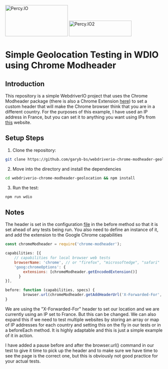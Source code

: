 <p float="left">
  <img src="https://seeklogo.com/images/W/webdriverio-logo-7E0F1B52E5-seeklogo.com.png" width="200" height="100" title="Percy.IO">
  <img src="https://static.modheader.§com/logo.png" width="200" height="50" title="Percy.IO2">
</p>

# Simple Geolocation Testing in WDIO using Chrome Modheader

## Introduction

This repository is a simple WebdriverIO project that uses the Chrome Modheader package (there is also a Chrome Extension [here](https://chrome.google.com/webstore/detail/modheader-modify-http-hea/idgpnmonknjnojddfkpgkljpfnnfcklj)) to set a custom header that will make the Chrome browser think that you are in a different country. For the purposes of this example, I have used an IP address in France, but you can set it to anything you want using IPs from [this](https://lite.ip2location.com/) website.

## Setup Steps

1. Clone the repository:

```sh
git clone https://github.com/garyb-bs/webdriverio-chrome-modheader-geolocation.git
```
2. Move into the directory and install the dependencies

```sh
cd webdriverio-chrome-modheader-geolocation && npm install
```
3. Run the test:

```sh
npm run wdio
```

## Notes

The header is set in the configuration [file](https://github.com/garyb-bs/webdriverio-chrome-modheader-geolocation/blob/main/wdio.conf.js) in the before method so that it is set ahead of any tests being run. You also need to define an instance of it, and add the extension to the Google Chrome capabilities

```js
const chromeModheader = require('chrome-modheader');

capabilities: [{
    // capabilities for local browser web tests
    browserName: 'chrome', // or "firefox", "microsoftedge", "safari"
    'goog:chromeOptions': {
        extensions: [chromeModheader.getEncodedExtension()]
      }
}],

before: function (capabilities, specs) {
        browser.url(chromeModheader.getAddHeaderUrl('X-Forwarded-For', '103.153.6.0'));
}
```
We are using the "X-Forwarded-For" header to set our location and we are currently using an IP set to France. But this can be changed. We can also expand this if we need to test multiple websites by storing an array or map of IP addresses for each country and setting this on the fly in our tests or in a beforeEach method. It is highly adaptable and this is just a simple example of it in action.

I have added a pause before and after the browser.url() command in our test to give it time to pick up the header and to make sure we have time to see the page is the correct one, but this is obviously not good practice for your actual tests.